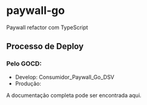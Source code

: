 # paywall-go
Paywall refactor com TypeScript

## Processo de Deploy

### Pelo GOCD:

- Develop: Consumidor_Paywall_Go_DSV
- Produção: 

A documentação completa pode ser encontrada aqui.

